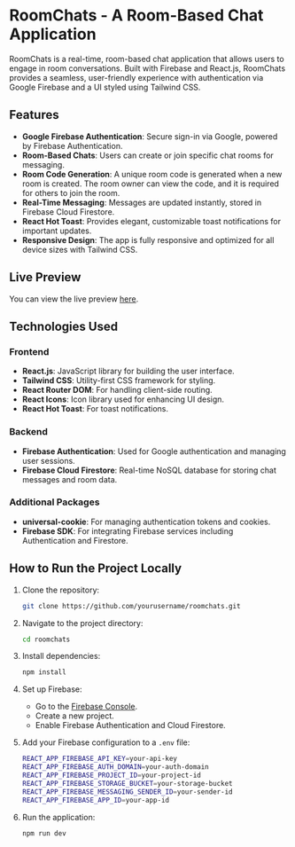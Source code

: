 # RoomChats - A Room-Based Chat Application

RoomChats is a real-time, room-based chat application that allows users to engage in room conversations. Built with Firebase and React.js, RoomChats provides a seamless, user-friendly experience with authentication via Google Firebase and a UI styled using Tailwind CSS.

## Features

- **Google Firebase Authentication**: Secure sign-in via Google, powered by Firebase Authentication.
- **Room-Based Chats**: Users can create or join specific chat rooms for messaging.
- **Room Code Generation**: A unique room code is generated when a new room is created. The room owner can view the code, and it is required for others to join the room.
- **Real-Time Messaging**: Messages are updated instantly, stored in Firebase Cloud Firestore.
- **React Hot Toast**: Provides elegant, customizable toast notifications for important updates.
- **Responsive Design**: The app is fully responsive and optimized for all device sizes with Tailwind CSS.

## Live Preview

You can view the live preview [here](https://roomchats.netlify.app).

## Technologies Used

### Frontend
- **React.js**: JavaScript library for building the user interface.
- **Tailwind CSS**: Utility-first CSS framework for styling.
- **React Router DOM**: For handling client-side routing.
- **React Icons**: Icon library used for enhancing UI design.
- **React Hot Toast**: For toast notifications.

### Backend
- **Firebase Authentication**: Used for Google authentication and managing user sessions.
- **Firebase Cloud Firestore**: Real-time NoSQL database for storing chat messages and room data.

### Additional Packages
- **universal-cookie**: For managing authentication tokens and cookies.
- **Firebase SDK**: For integrating Firebase services including Authentication and Firestore.

## How to Run the Project Locally

1. Clone the repository:
    ```bash
    git clone https://github.com/yourusername/roomchats.git
    ```

2. Navigate to the project directory:
    ```bash
    cd roomchats
    ```

3. Install dependencies:
    ```bash
    npm install
    ```

4. Set up Firebase:
    - Go to the [Firebase Console](https://console.firebase.google.com/).
    - Create a new project.
    - Enable Firebase Authentication and Cloud Firestore.

5. Add your Firebase configuration to a `.env` file:
    ```bash
    REACT_APP_FIREBASE_API_KEY=your-api-key
    REACT_APP_FIREBASE_AUTH_DOMAIN=your-auth-domain
    REACT_APP_FIREBASE_PROJECT_ID=your-project-id
    REACT_APP_FIREBASE_STORAGE_BUCKET=your-storage-bucket
    REACT_APP_FIREBASE_MESSAGING_SENDER_ID=your-sender-id
    REACT_APP_FIREBASE_APP_ID=your-app-id
    ```

6. Run the application:
    ```bash
    npm run dev
    ```